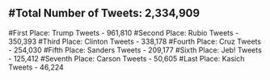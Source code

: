 #Total Number of Tweets: 2,334,909 
---
#First Place: Trump Tweets - 961,810
#Second Place: Rubio Tweets - 350,393
#Third Place: Clinton Tweets - 338,178
#Fourth Place: Cruz Tweets - 254,030
#Fifth Place: Sanders Tweets - 209,177
#Sixth Place: Jeb! Tweets - 125,412
#Seventh Place: Carson Tweets - 50,605
#Last Place: Kasich Tweets - 46,224
